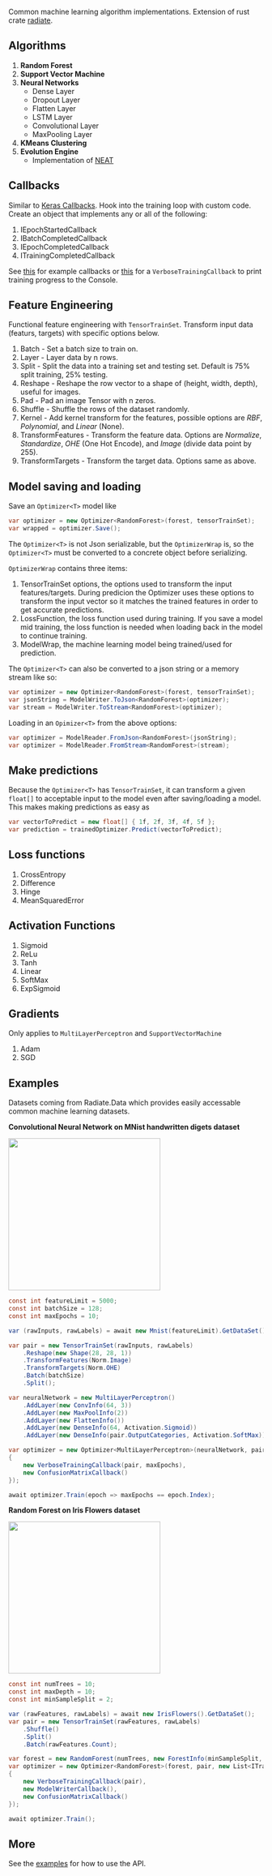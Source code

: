 Common machine learning algorithm implementations. Extension of rust crate [radiate](https://github.com/pkalivas/radiate).

## Algorithms
1. **Random Forest**
2. **Support Vector Machine**
3. **Neural Networks**
    - Dense Layer
    - Dropout Layer
    - Flatten Layer
    - LSTM Layer
    - Convolutional Layer
    - MaxPooling Layer
4. **KMeans Clustering**
5. **Evolution Engine**
    - Implementation of [NEAT](http://nn.cs.utexas.edu/downloads/papers/stanley.ec02.pdf)

## Callbacks
Similar to [Keras Callbacks](https://keras.io/api/callbacks/). Hook into the training loop with custom code. Create an object that implements any or all of the following:
1. IEpochStartedCallback
2. IBatchCompletedCallback
3. IEpochCompletedCallback
4. ITrainingCompletedCallback
 
See [this](https://github.com/pkalivas/Radiate.NET/tree/main/Radiate.Examples/Callbacks) for example callbacks or [this](https://github.com/pkalivas/Radiate.NET/blob/main/Radiate/Callbacks/VerboseTrainingCallback.cs) for a ```VerboseTrainingCallback``` to print training progress to the Console.

## Feature Engineering
Functional feature engineering with ```TensorTrainSet```. Transform input data (featurs, targets) with specific options below.
1. Batch - Set a batch size to train on.
2. Layer - Layer data by n rows.
3. Split - Split the data into a training set and testing set. Default is 75% split training, 25% testing.
4. Reshape - Reshape the row vector to a shape of (height, width, depth), useful for images.
5. Pad - Pad an image Tensor with n zeros.
6. Shuffle - Shuffle the rows of the dataset randomly.
7. Kernel - Add kernel transform for the features, possible options are *RBF*, *Polynomial*, and *Linear* (None).
8. TransformFeatures - Transform the feature data. Options are *Normalize*, *Standardize*, *OHE* (One Hot Encode), and *Image* (divide data point by 255).
8. TransformTargets - Transform the target data. Options same as above.

## Model saving and loading
Save an ```Optimizer<T>``` model like
```c#
var optimizer = new Optimizer<RandomForest>(forest, tensorTrainSet);
var wrapped = optimizer.Save();
```
The ```Optimizer<T>``` is not Json serializable, but the ```OptimizerWrap``` is, so the ```Optimizer<T>``` must be converted to a concrete object before serializing.

```OptimizerWrap``` contains three items:
1. TensorTrainSet options, the options used to transform the input features/targets. During predicion the Optimizer<T> uses these options to transform the input vector so it matches the trained features in order to get accurate predictions.
2. LossFunction, the loss function used during training. If you save a model mid training, the loss function is needed when loading back in the model to continue training.
3. ModelWrap, the machine learning model being trained/used for prediction.

The ```Optimizer<T>``` can also be converted to a json string or a memory stream like so:
```c#
var optimizer = new Optimizer<RandomForest>(forest, tensorTrainSet);
var jsonString = ModelWriter.ToJson<RandomForest>(optimizer);
var stream = ModelWriter.ToStream<RandomForest>(optimizer);
```
Loading in an ```Opimizer<T>``` from the above options:
```c#
var optimizer = ModelReader.FromJson<RandomForest>(jsonString);
var optimizer = ModelReader.FromStream<RandomForest>(stream);
```

## Make predictions
Because the ```Optimizer<T>``` has ```TensorTrainSet```, it can transform a given ```float[]``` to acceptable input to the model even after saving/loading a model. This makes making predictions as easy as
```c#
var vectorToPredict = new float[] { 1f, 2f, 3f, 4f, 5f };
var prediction = trainedOptimizer.Predict(vectorToPredict);
```

## Loss functions
1. CrossEntropy
2. Difference 
3. Hinge
4. MeanSquaredError

## Activation Functions
1. Sigmoid
2. ReLu
3. Tanh
4. Linear
5. SoftMax
6. ExpSigmoid

## Gradients
Only applies to ```MultiLayerPerceptron``` and ```SupportVectorMachine```
1. Adam
2. SGD

## Examples
Datasets coming from Radiate.Data which provides easily accessable common machine learning datasets.

**Convolutional Neural Network on MNist handwritten digets dataset**

<img src="https://camo.githubusercontent.com/01c057a753e92a9bc70b8c45d62b295431851c09cffadf53106fc0aea7e2843f/687474703a2f2f692e7974696d672e636f6d2f76692f3051493378675875422d512f687164656661756c742e6a7067" width="300px">

```c#
const int featureLimit = 5000;
const int batchSize = 128;
const int maxEpochs = 10;

var (rawInputs, rawLabels) = await new Mnist(featureLimit).GetDataSet();

var pair = new TensorTrainSet(rawInputs, rawLabels)
    .Reshape(new Shape(28, 28, 1))
    .TransformFeatures(Norm.Image)
    .TransformTargets(Norm.OHE)
    .Batch(batchSize)
    .Split();

var neuralNetwork = new MultiLayerPerceptron()
    .AddLayer(new ConvInfo(64, 3))
    .AddLayer(new MaxPoolInfo(2))
    .AddLayer(new FlattenInfo())
    .AddLayer(new DenseInfo(64, Activation.Sigmoid))
    .AddLayer(new DenseInfo(pair.OutputCategories, Activation.SoftMax));

var optimizer = new Optimizer<MultiLayerPerceptron>(neuralNetwork, pair, new List<ITrainingCallback>
{
    new VerboseTrainingCallback(pair, maxEpochs),
    new ConfusionMatrixCallback()
});

await optimizer.Train(epoch => maxEpochs == epoch.Index);
```

**Random Forest on Iris Flowers dataset**

<img src="https://upload.wikimedia.org/wikipedia/commons/5/56/Iris_dataset_scatterplot.svg" width="300px">

```c#
const int numTrees = 10;
const int maxDepth = 10;
const int minSampleSplit = 2;

var (rawFeatures, rawLabels) = await new IrisFlowers().GetDataSet();
var pair = new TensorTrainSet(rawFeatures, rawLabels)
    .Shuffle()
    .Split()
    .Batch(rawFeatures.Count);

var forest = new RandomForest(numTrees, new ForestInfo(minSampleSplit, maxDepth));
var optimizer = new Optimizer<RandomForest>(forest, pair, new List<ITrainingCallback>
{
    new VerboseTrainingCallback(pair),
    new ModelWriterCallback(),
    new ConfusionMatrixCallback()
});

await optimizer.Train();
```

## More
See the [examples](https://github.com/pkalivas/Radiate.NET/tree/main/Radiate.Examples/Examples) for how to use the API.

